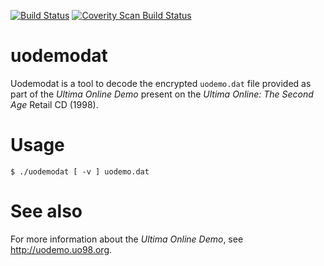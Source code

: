 [![Build Status](https://travis-ci.org/0intro/uodemodat.svg?branch=master)](https://travis-ci.org/0intro/uodemodat)
[![Coverity Scan Build Status](https://scan.coverity.com/projects/0intro-uodemodat/badge.svg)](https://scan.coverity.com/projects/0intro-uodemodat)

uodemodat
=========

Uodemodat is a tool to decode the encrypted `uodemo.dat` file provided as part of the
*Ultima Online Demo* present on the *Ultima Online: The Second Age* Retail CD (1998).

Usage
=====

```
$ ./uodemodat [ -v ] uodemo.dat
```

See also
========

For more information about the *Ultima Online Demo*, see http://uodemo.uo98.org.
